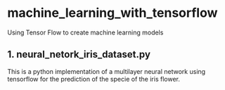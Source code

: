 # machine_learning_with_tensorflow
Using Tensor Flow to create machine learning models

## 1. neural_netork_iris_dataset.py
This is a python implementation of a multilayer neural network using tensorflow for the prediction of the specie of the         iris flower.
